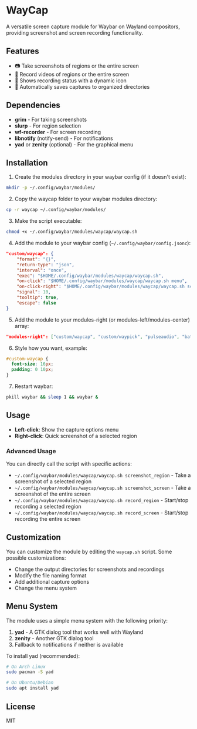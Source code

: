 # WayCap

A versatile screen capture module for Waybar on Wayland compositors, providing screenshot and screen recording functionality.

## Features

- 📷 Take screenshots of regions or the entire screen
- 🎥 Record videos of regions or the entire screen
- 🔄 Shows recording status with a dynamic icon
- 📂 Automatically saves captures to organized directories

## Dependencies

- **grim** - For taking screenshots
- **slurp** - For region selection
- **wf-recorder** - For screen recording
- **libnotify** (notify-send) - For notifications
- **yad** or **zenity** (optional) - For the graphical menu

## Installation

1. Create the modules directory in your waybar config (if it doesn't exist):

```bash
mkdir -p ~/.config/waybar/modules/
```

2. Copy the waycap folder to your waybar modules directory:

```bash
cp -r waycap ~/.config/waybar/modules/
```

3. Make the script executable:

```bash
chmod +x ~/.config/waybar/modules/waycap/waycap.sh
```

4. Add the module to your waybar config (`~/.config/waybar/config.jsonc`):

```json
"custom/waycap": {
    "format": "{}",
    "return-type": "json",
    "interval": "once",
    "exec": "$HOME/.config/waybar/modules/waycap/waycap.sh",
    "on-click": "$HOME/.config/waybar/modules/waycap/waycap.sh menu",
    "on-click-right": "$HOME/.config/waybar/modules/waycap/waycap.sh screenshot_region",
    "signal": 10,
    "tooltip": true,
    "escape": false
}
```

5. Add the module to your modules-right (or modules-left/modules-center) array:

```json
"modules-right": ["custom/waycap", "custom/waypick", "pulseaudio", "battery", "clock"],
```

6. Style how you want, example:

```css
#custom-waycap {
  font-size: 16px;
  padding: 0 10px;
}
```

7. Restart waybar:

```bash
pkill waybar && sleep 1 && waybar &
```

## Usage

- **Left-click**: Show the capture options menu
- **Right-click**: Quick screenshot of a selected region

### Advanced Usage

You can directly call the script with specific actions:

- `~/.config/waybar/modules/waycap/waycap.sh screenshot_region` - Take a screenshot of a selected region
- `~/.config/waybar/modules/waycap/waycap.sh screenshot_screen` - Take a screenshot of the entire screen
- `~/.config/waybar/modules/waycap/waycap.sh record_region` - Start/stop recording a selected region
- `~/.config/waybar/modules/waycap/waycap.sh record_screen` - Start/stop recording the entire screen

## Customization

You can customize the module by editing the `waycap.sh` script. Some possible customizations:

- Change the output directories for screenshots and recordings
- Modify the file naming format
- Add additional capture options
- Change the menu system

## Menu System

The module uses a simple menu system with the following priority:

1. **yad** - A GTK dialog tool that works well with Wayland
2. **zenity** - Another GTK dialog tool
3. Fallback to notifications if neither is available

To install yad (recommended):

```bash
# On Arch Linux
sudo pacman -S yad

# On Ubuntu/Debian
sudo apt install yad
```

## License

MIT 